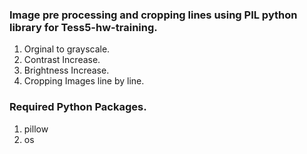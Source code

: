 ### Image pre processing and cropping lines using PIL python library for Tess5-hw-training.
1. Orginal to grayscale.
2. Contrast Increase.
3. Brightness Increase.
4. Cropping Images line by line.

### Required Python Packages.
1. pillow
2. os
